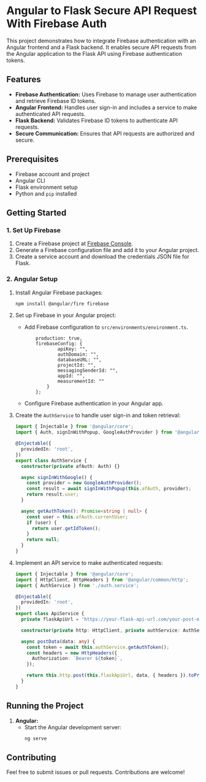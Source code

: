# Angular to Flask Secure API Request With Firebase Auth

This project demonstrates how to integrate Firebase authentication with an Angular frontend and a Flask backend. It enables secure API requests from the Angular application to the Flask API using Firebase authentication tokens.

## Features

- **Firebase Authentication:** Uses Firebase to manage user authentication and retrieve Firebase ID tokens.
- **Angular Frontend:** Handles user sign-in and includes a service to make authenticated API requests.
- **Flask Backend:** Validates Firebase ID tokens to authenticate API requests.
- **Secure Communication:** Ensures that API requests are authorized and secure.

## Prerequisites

- Firebase account and project
- Angular CLI
- Flask environment setup
- Python and `pip` installed

## Getting Started

### 1. Set Up Firebase

1. Create a Firebase project at [Firebase Console](https://console.firebase.google.com/).
2. Generate a Firebase configuration file and add it to your Angular project.
3. Create a service account and download the credentials JSON file for Flask.

### 2. Angular Setup

1. Install Angular Firebase packages:
    ```bash
    npm install @angular/fire firebase
    ```

2. Set up Firebase in your Angular project:
    - Add Firebase configuration to `src/environments/environment.ts`.
        ``` export const environment = {
            production: true,
            firebaseConfig: {
                    apiKey: "",
                    authDomain: "",
                    databaseURL: "",
                    projectId: "",
                    messagingSenderId: "",
                    appId: "",
                    measurementId: ""
                }
            }; 
        ```
    - Configure Firebase authentication in your Angular app.

3. Create the `AuthService` to handle user sign-in and token retrieval:
    ```typescript
    import { Injectable } from '@angular/core';
    import { Auth, signInWithPopup, GoogleAuthProvider } from '@angular/fire/auth';

    @Injectable({
      providedIn: 'root',
    })
    export class AuthService {
      constructor(private afAuth: Auth) {}

      async signInWithGoogle() {
        const provider = new GoogleAuthProvider();
        const result = await signInWithPopup(this.afAuth, provider);
        return result.user;
      }

      async getAuthToken(): Promise<string | null> {
        const user = this.afAuth.currentUser;
        if (user) {
          return user.getIdToken();
        }
        return null;
      }
    }
    ```

4. Implement an API service to make authenticated requests:
    ```typescript
    import { Injectable } from '@angular/core';
    import { HttpClient, HttpHeaders } from '@angular/common/http';
    import { AuthService } from './auth.service';

    @Injectable({
      providedIn: 'root',
    })
    export class ApiService {
      private flaskApiUrl = 'https://your-flask-api-url.com/your-post-endpoint';

      constructor(private http: HttpClient, private authService: AuthService) {}

      async postData(data: any) {
        const token = await this.authService.getAuthToken();
        const headers = new HttpHeaders({
          Authorization: `Bearer ${token}`,
        });

        return this.http.post(this.flaskApiUrl, data, { headers }).toPromise();
      }
    }
    ```
## Running the Project

1. **Angular:** 
   - Start the Angular development server:
     ```bash
     ng serve
     ```
## Contributing

Feel free to submit issues or pull requests. Contributions are welcome!

